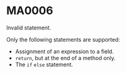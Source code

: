 # MA0006

Invalid statement.

Only the following statements are supported:

+ Assignment of an expression to a field.
+ `return`, but at the end of a method only.
+ The `if` `else` statement.
